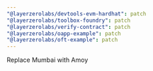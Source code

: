 ```yaml
---
"@layerzerolabs/devtools-evm-hardhat": patch
"@layerzerolabs/toolbox-foundry": patch
"@layerzerolabs/verify-contract": patch
"@layerzerolabs/oapp-example": patch
"@layerzerolabs/oft-example": patch
---
```


Replace Mumbai with Amoy
